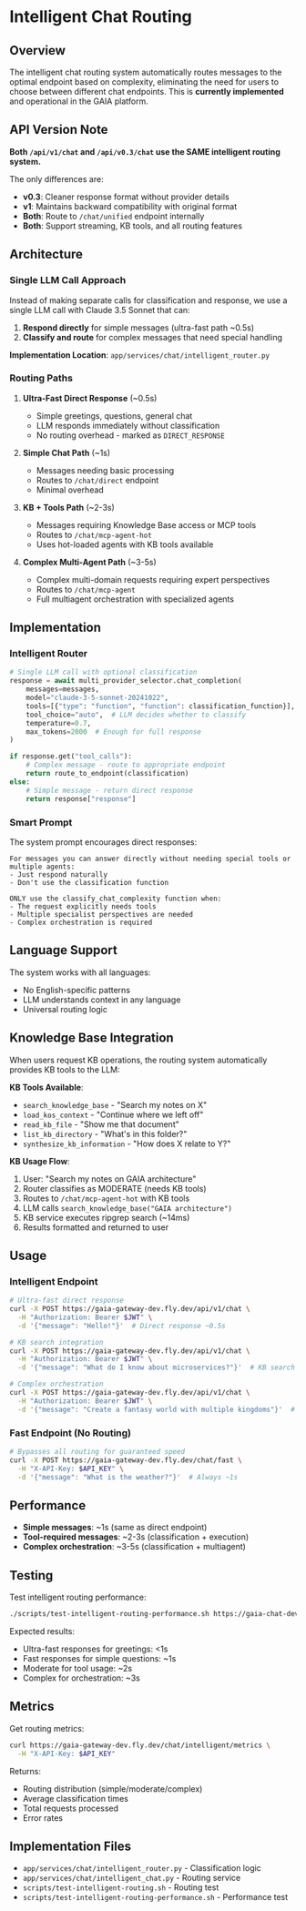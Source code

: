 # Intelligent Chat Routing

## Overview

The intelligent chat routing system automatically routes messages to the optimal endpoint based on complexity, eliminating the need for users to choose between different chat endpoints. This is **currently implemented** and operational in the GAIA platform.

## API Version Note

**Both `/api/v1/chat` and `/api/v0.3/chat` use the SAME intelligent routing system.**

The only differences are:
- **v0.3**: Cleaner response format without provider details
- **v1**: Maintains backward compatibility with original format
- **Both**: Route to `/chat/unified` endpoint internally
- **Both**: Support streaming, KB tools, and all routing features

## Architecture

### Single LLM Call Approach

Instead of making separate calls for classification and response, we use a single LLM call with Claude 3.5 Sonnet that can:
1. **Respond directly** for simple messages (ultra-fast path ~0.5s)
2. **Classify and route** for complex messages that need special handling

**Implementation Location**: `app/services/chat/intelligent_router.py`

### Routing Paths

1. **Ultra-Fast Direct Response** (~0.5s)
   - Simple greetings, questions, general chat
   - LLM responds immediately without classification
   - No routing overhead - marked as `DIRECT_RESPONSE`

2. **Simple Chat Path** (~1s)
   - Messages needing basic processing
   - Routes to `/chat/direct` endpoint  
   - Minimal overhead

3. **KB + Tools Path** (~2-3s)
   - Messages requiring Knowledge Base access or MCP tools
   - Routes to `/chat/mcp-agent-hot`
   - Uses hot-loaded agents with KB tools available

4. **Complex Multi-Agent Path** (~3-5s)
   - Complex multi-domain requests requiring expert perspectives
   - Routes to `/chat/mcp-agent`
   - Full multiagent orchestration with specialized agents

## Implementation

### Intelligent Router

```python
# Single LLM call with optional classification
response = await multi_provider_selector.chat_completion(
    messages=messages,
    model="claude-3-5-sonnet-20241022",
    tools=[{"type": "function", "function": classification_function}],
    tool_choice="auto",  # LLM decides whether to classify
    temperature=0.7,
    max_tokens=2000  # Enough for full response
)

if response.get("tool_calls"):
    # Complex message - route to appropriate endpoint
    return route_to_endpoint(classification)
else:
    # Simple message - return direct response
    return response["response"]
```

### Smart Prompt

The system prompt encourages direct responses:

```
For messages you can answer directly without needing special tools or multiple agents:
- Just respond naturally
- Don't use the classification function

ONLY use the classify_chat_complexity function when:
- The request explicitly needs tools
- Multiple specialist perspectives are needed
- Complex orchestration is required
```

## Language Support

The system works with all languages:
- No English-specific patterns
- LLM understands context in any language
- Universal routing logic

## Knowledge Base Integration

When users request KB operations, the routing system automatically provides KB tools to the LLM:

**KB Tools Available**:
- `search_knowledge_base` - "Search my notes on X"
- `load_kos_context` - "Continue where we left off"  
- `read_kb_file` - "Show me that document"
- `list_kb_directory` - "What's in this folder?"
- `synthesize_kb_information` - "How does X relate to Y?"

**KB Usage Flow**:
1. User: "Search my notes on GAIA architecture"
2. Router classifies as MODERATE (needs KB tools)
3. Routes to `/chat/mcp-agent-hot` with KB tools
4. LLM calls `search_knowledge_base("GAIA architecture")`
5. KB service executes ripgrep search (~14ms)
6. Results formatted and returned to user

## Usage

### Intelligent Endpoint

```bash
# Ultra-fast direct response
curl -X POST https://gaia-gateway-dev.fly.dev/api/v1/chat \
  -H "Authorization: Bearer $JWT" \
  -d '{"message": "Hello!"}'  # Direct response ~0.5s

# KB search integration
curl -X POST https://gaia-gateway-dev.fly.dev/api/v1/chat \
  -H "Authorization: Bearer $JWT" \
  -d '{"message": "What do I know about microservices?"}'  # KB search ~2s

# Complex orchestration
curl -X POST https://gaia-gateway-dev.fly.dev/api/v1/chat \
  -H "Authorization: Bearer $JWT" \
  -d '{"message": "Create a fantasy world with multiple kingdoms"}'  # Multi-agent ~4s
```

### Fast Endpoint (No Routing)

```bash
# Bypasses all routing for guaranteed speed
curl -X POST https://gaia-gateway-dev.fly.dev/chat/fast \
  -H "X-API-Key: $API_KEY" \
  -d '{"message": "What is the weather?"}'  # Always ~1s
```

## Performance

- **Simple messages**: ~1s (same as direct endpoint)
- **Tool-required messages**: ~2-3s (classification + execution)
- **Complex orchestration**: ~3-5s (classification + multiagent)

## Testing

Test intelligent routing performance:

```bash
./scripts/test-intelligent-routing-performance.sh https://gaia-chat-dev.fly.dev
```

Expected results:
- Ultra-fast responses for greetings: <1s
- Fast responses for simple questions: ~1s
- Moderate for tool usage: ~2s
- Complex for orchestration: ~3s

## Metrics

Get routing metrics:

```bash
curl https://gaia-gateway-dev.fly.dev/chat/intelligent/metrics \
  -H "X-API-Key: $API_KEY"
```

Returns:
- Routing distribution (simple/moderate/complex)
- Average classification times
- Total requests processed
- Error rates

## Implementation Files

- `app/services/chat/intelligent_router.py` - Classification logic
- `app/services/chat/intelligent_chat.py` - Routing service
- `scripts/test-intelligent-routing.sh` - Routing test
- `scripts/test-intelligent-routing-performance.sh` - Performance test